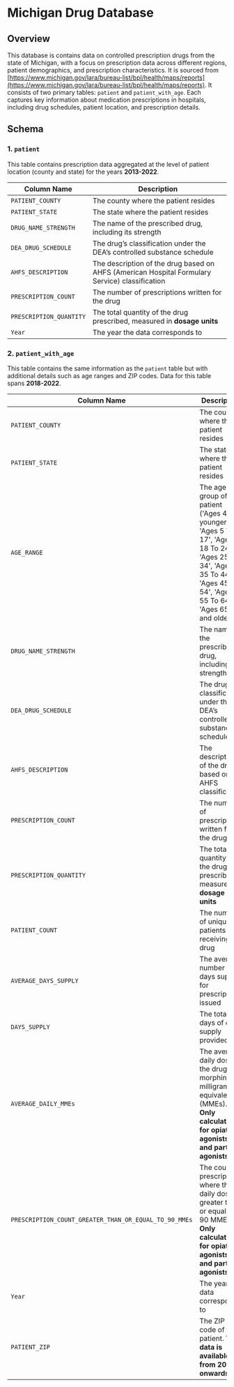 # Michigan Drug Database

## Overview
This database is contains data on controlled prescription drugs from the state of Michigan, with a focus on prescription data across different regions, patient demographics, and prescription characteristics. It is sourced from [https://www.michigan.gov/lara/bureau-list/bpl/health/maps/reports](https://www.michigan.gov/lara/bureau-list/bpl/health/maps/reports). It consists of two primary tables: `patient` and `patient_with_age`. Each captures key information about medication prescriptions in hospitals, including drug schedules, patient location, and prescription details.

## Schema

### 1. `patient`
This table contains prescription data aggregated at the level of patient location (county and state) for the years **2013-2022**.

| Column Name            | Description                                                                 |
|------------------------|-----------------------------------------------------------------------------|
| `PATIENT_COUNTY`        | The county where the patient resides                                         |
| `PATIENT_STATE`         | The state where the patient resides                                          |
| `DRUG_NAME_STRENGTH`    | The name of the prescribed drug, including its strength                     |
| `DEA_DRUG_SCHEDULE`     | The drug’s classification under the DEA’s controlled substance schedule      |
| `AHFS_DESCRIPTION`      | The description of the drug based on AHFS (American Hospital Formulary Service) classification |
| `PRESCRIPTION_COUNT`    | The number of prescriptions written for the drug                            |
| `PRESCRIPTION_QUANTITY` | The total quantity of the drug prescribed, measured in **dosage units**      |
| `Year`                  | The year the data corresponds to                                             |

### 2. `patient_with_age`
This table contains the same information as the `patient` table but with additional details such as age ranges and ZIP codes. Data for this table spans **2018-2022**.

| Column Name                                                | Description                                                                                               |
|------------------------------------------------------------|-----------------------------------------------------------------------------------------------------------|
| `PATIENT_COUNTY`                                            | The county where the patient resides                                                                       |
| `PATIENT_STATE`                                             | The state where the patient resides                                                                        |
| `AGE_RANGE`                                                 | The age group of the patient ('Ages 4 and younger', 'Ages 5 To 17', 'Ages 18 To 24', 'Ages 25 To 34', 'Ages 35 To 44', 'Ages 45 To 54', 'Ages 55 To 64', 'Ages 65 and older')                                                    |
| `DRUG_NAME_STRENGTH`                                        | The name of the prescribed drug, including its strength                                                    |
| `DEA_DRUG_SCHEDULE`                                         | The drug’s classification under the DEA’s controlled substance schedule                                    |
| `AHFS_DESCRIPTION`                                          | The description of the drug based on AHFS classification                                                   |
| `PRESCRIPTION_COUNT`                                        | The number of prescriptions written for the drug                                                           |
| `PRESCRIPTION_QUANTITY`                                     | The total quantity of the drug prescribed, measured in **dosage units**                                    |
| `PATIENT_COUNT`                                             | The number of unique patients receiving the drug                                                           |
| `AVERAGE_DAYS_SUPPLY`                                       | The average number of days supply for prescriptions issued                                                 |
| `DAYS_SUPPLY`                                               | The total days of drug supply provided                                                                     |
| `AVERAGE_DAILY_MMEs`                                        | The average daily dose of the drug in morphine milligram equivalents (MMEs). **Only calculated for opiate agonists and partial agonists**. |
| `PRESCRIPTION_COUNT_GREATER_THAN_OR_EQUAL_TO_90_MMEs`       | The count of prescriptions where the daily dose is greater than or equal to 90 MMEs. **Only calculated for opiate agonists and partial agonists**. |
| `Year`                                                      | The year the data corresponds to                                                                           |
| `PATIENT_ZIP`                                               | The ZIP code of the patient. **This data is available from 2021 onwards**                                   |
